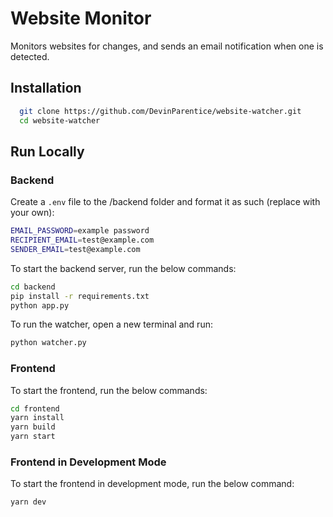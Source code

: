 # Website Monitor

Monitors websites for changes, and sends an email notification when one is detected.

## Installation

```bash
  git clone https://github.com/DevinParentice/website-watcher.git
  cd website-watcher
```

## Run Locally

### Backend

Create a `.env` file to the /backend folder and format it as such (replace with your own):

```bash
EMAIL_PASSWORD=example password
RECIPIENT_EMAIL=test@example.com
SENDER_EMAIL=test@example.com
```

To start the backend server, run the below commands:

```bash
cd backend
pip install -r requirements.txt
python app.py
```

To run the watcher, open a new terminal and run:

```bash
python watcher.py
```

### Frontend

To start the frontend, run the below commands:

```bash
cd frontend
yarn install
yarn build
yarn start
```

### Frontend in Development Mode

To start the frontend in development mode, run the below command:

```bash
yarn dev
```
